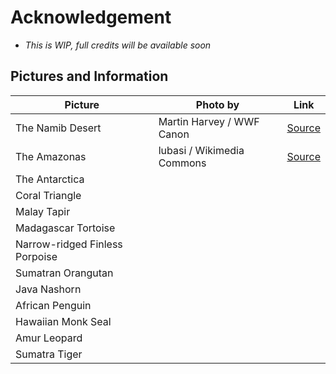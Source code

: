 # Acknowledgement
- _This is WIP, full credits will be available soon_

## Pictures and Information

| Picture | Photo by | Link |
| ----------------- | ------------ | ------------------------------------------------------------ |
| The Namib Desert | Martin Harvey / WWF Canon | [Source](https://www.worldwildlife.org/habitats/deserts) |
| The Amazonas | lubasi / Wikimedia Commons| [Source](https://www.onegreenplanet.org/animalsandnature/the-most-endangered-places-in-the-world/) |
| The Antarctica | | |
| Coral Triangle |||
| Malay Tapir |||
|Madagascar Tortoise|||
|Narrow-ridged Finless Porpoise|||
|Sumatran Orangutan|||
|Java Nashorn |||
| African Penguin |||
| Hawaiian Monk Seal |||
| Amur Leopard|||
| Sumatra Tiger|||







